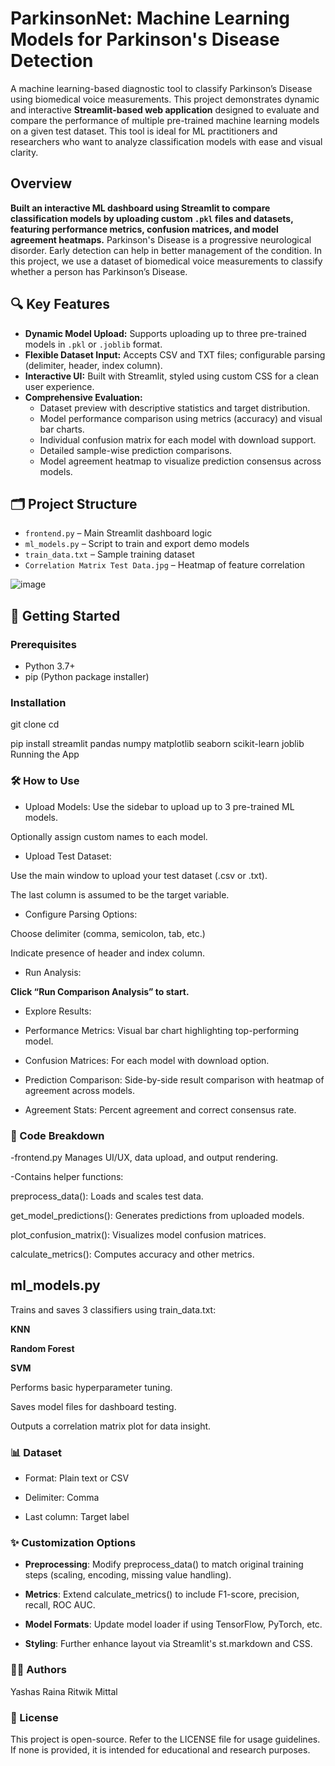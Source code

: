 # ParkinsonNet: Machine Learning Models for Parkinson's Disease Detection

A machine learning-based diagnostic tool to classify Parkinson’s Disease using biomedical voice measurements. This project demonstrates dynamic and interactive **Streamlit-based web application** designed to evaluate and compare the performance of multiple pre-trained machine learning models on a given test dataset. This tool is ideal for ML practitioners and researchers who want to analyze classification models with ease and visual clarity.

## Overview

**Built an interactive ML dashboard using Streamlit to compare classification models by uploading custom `.pkl` files and datasets, featuring performance metrics, confusion matrices, and model agreement heatmaps.**
Parkinson's Disease is a progressive neurological disorder. Early detection can help in better management of the condition. In this project, we use a dataset of biomedical voice measurements to classify whether a person has Parkinson’s Disease.

## 🔍 Key Features

- **Dynamic Model Upload:** Supports uploading up to three pre-trained models in `.pkl` or `.joblib` format.
- **Flexible Dataset Input:** Accepts CSV and TXT files; configurable parsing (delimiter, header, index column).
- **Interactive UI:** Built with Streamlit, styled using custom CSS for a clean user experience.
- **Comprehensive Evaluation:**
  - Dataset preview with descriptive statistics and target distribution.
  - Model performance comparison using metrics (accuracy) and visual bar charts.
  - Individual confusion matrix for each model with download support.
  - Detailed sample-wise prediction comparisons.
  - Model agreement heatmap to visualize prediction consensus across models.
    
## 🗂️ Project Structure

- `frontend.py` – Main Streamlit dashboard logic
- `ml_models.py` – Script to train and export demo models
- `train_data.txt` – Sample training dataset
- `Correlation Matrix Test Data.jpg` – Heatmap of feature correlation
  
![image](https://github.com/user-attachments/assets/0655b807-6a45-4050-a498-686a759d8524)

  ## 🚀 Getting Started

### Prerequisites

- Python 3.7+
- pip (Python package installer)

### Installation

git clone <repository-url>
cd <repository-directory>

pip install streamlit pandas numpy matplotlib seaborn scikit-learn joblib
Running the App

### 🛠️ How to Use
- Upload Models:
Use the sidebar to upload up to 3 pre-trained ML models.

Optionally assign custom names to each model.

- Upload Test Dataset:

 Use the main window to upload your test dataset (.csv or .txt).

The last column is assumed to be the target variable.

- Configure Parsing Options:

Choose delimiter (comma, semicolon, tab, etc.)

Indicate presence of header and index column.

- Run Analysis:

 **Click “Run Comparison Analysis” to start.**

- Explore Results:

- Performance Metrics: Visual bar chart highlighting top-performing model.

- Confusion Matrices: For each model with download option.

- Prediction Comparison: Side-by-side result comparison with heatmap of agreement across models.

- Agreement Stats: Percent agreement and correct consensus rate.

### 📁 Code Breakdown
-frontend.py
Manages UI/UX, data upload, and output rendering.

-Contains helper functions:

preprocess_data(): Loads and scales test data.

get_model_predictions(): Generates predictions from uploaded models.

plot_confusion_matrix(): Visualizes model confusion matrices.

calculate_metrics(): Computes accuracy and other metrics.

## ml_models.py
Trains and saves 3 classifiers using train_data.txt:

**KNN**

**Random Forest**

**SVM**

Performs basic hyperparameter tuning.

Saves model files for dashboard testing.

Outputs a correlation matrix plot for data insight.

### 📊 Dataset
- Format: Plain text or CSV

- Delimiter: Comma

- Last column: Target label

### ✨ Customization Options
- **Preprocessing**: Modify preprocess_data() to match original training steps (scaling, encoding, missing value handling).

- **Metrics**: Extend calculate_metrics() to include F1-score, precision, recall, ROC AUC.

- **Model Formats**: Update model loader if using TensorFlow, PyTorch, etc.

- **Styling**: Further enhance layout via Streamlit's st.markdown and CSS.

### 👨‍💻 Authors

Yashas Raina
Ritwik Mittal

### 📄 License
This project is open-source. Refer to the LICENSE file for usage guidelines. If none is provided, it is intended for educational and research purposes.







